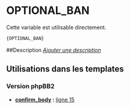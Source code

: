 # OPTIONAL_BAN


Cette variable est utilisable directement.

```html
{OPTIONAL_BAN}
```

##Description
[*Ajouter une description*](https://fa-tvars.appspot.com/var/OPTIONAL_BAN)

## Utilisations dans les templates

### Version phpBB2

* __[confirm_body](../tpl/var/subsilver/confirm_body.md#readme) :__ [ligne 15](../tpl/src/subsilver/confirm_body.tpl#L15)